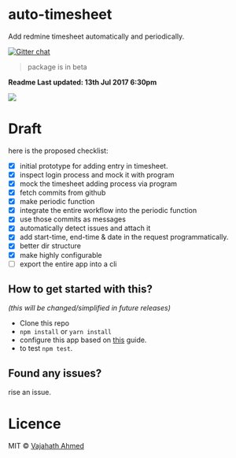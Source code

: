 # auto-timesheet
Add redmine timesheet automatically and periodically.

[![Gitter chat](https://badges.gitter.im/npm-sqlify/gitter.png)](https://gitter.im/auto-timesheet/Lobby?utm_source=share-link&utm_medium=link&utm_campaign=share-link)

> package is in beta

**Readme Last updated: 13th Jul 2017 6:30pm**

![](https://cdn.dribbble.com/users/92827/screenshots/2652793/lab-icon.png)

# Draft

here is the proposed checklist:
- [x] initial prototype for adding entry in timesheet.
- [x] inspect login process and mock it with program
- [x] mock the timesheet adding process via program
- [x] fetch commits from github
- [x] make periodic function
- [x] integrate the entire workflow into the periodic function
- [x] use those commits as messages
- [x] automatically detect issues and attach it
- [x] add start-time, end-time & date in the request programmatically.
- [x] better dir structure
- [x] make highly configurable
- [ ] export the entire app into a cli

## How to get started with this?
*(this will be changed/simplified in future releases)*

- Clone this repo
- `npm install` or `yarn install`
- configure this app based on [this](https://github.com/vajahath/auto-timesheet/blob/separating-git-integration/credentials/readme.md) guide.
- to test `npm test`.

## Found any issues?
rise an issue.

# Licence
MIT &copy; [Vajahath Ahmed](https://twitter.com/vajahath7)
